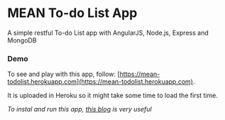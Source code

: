 # MEAN To-do List App
A simple restful To-do List app with AngularJS, Node.js, Express and MongoDB

### Demo
To see and play with this app, follow:
[https://mean-todolist.herokuapp.com](https://mean-todolist.herokuapp.com).

It is uploaded in Heroku so it might take some time to load the first time.


*To instal and run this app, [this blog](http://cwbuecheler.com/web/tutorials/2013/node-express-mongo/) is very useful*
